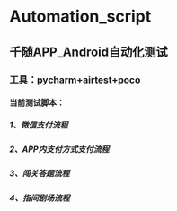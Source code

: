 # Automation_script
## 千随APP_Android自动化测试
### 工具：pycharm+airtest+poco
#### 当前测试脚本：
#####    1、微信支付流程
#####    2、APP内支付方式支付流程
#####    3、闯关答题流程
#####    4、指间剧场流程
